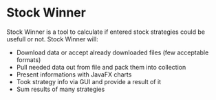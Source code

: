 # Stock Winner

Stock Winner is a tool to calculate if entered stock strategies could be usefull or not.
Stock Winner will:
- Download data or accept already downloaded files (few acceptable formats)
- Pull needed data out from file and pack them into collection
- Present informations with JavaFX charts
- Took strategy info via GUI and provide a result of it
- Sum results of many strategies
